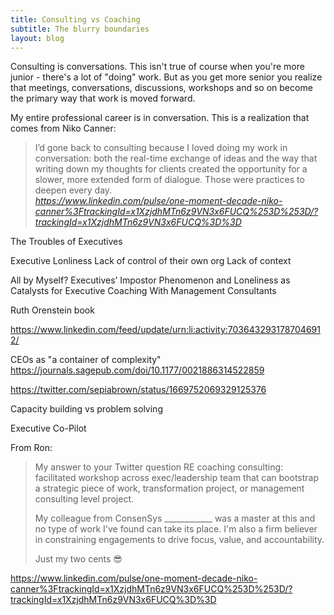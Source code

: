 ```yaml
---
title: Consulting vs Coaching
subtitle: The blurry boundaries
layout: blog
---
```


Consulting is conversations. This isn't true of course when you're more junior - there's a lot of "doing" work. But as you get more senior you realize that meetings, conversations, discussions, workshops and so on become the primary way that work is moved forward.

My entire professional career is in conversation. This is a realization that comes from Niko Canner:

<blockquote class="quoteback" darkmode="" data-title="One%20Moment%20in%20a%20Decade%20%7C%20LinkedIn" data-author="" cite="https://www.linkedin.com/pulse/one-moment-decade-niko-canner%3FtrackingId=x1XzjdhMTn6z9VN3x6FUCQ%253D%253D/?trackingId=x1XzjdhMTn6z9VN3x6FUCQ%3D%3D">
I’d gone back to consulting because I loved doing my work in conversation: both the real-time exchange of ideas and the way that writing down my thoughts for clients created the opportunity for a slower, more extended form of dialogue. Those were practices to deepen every day.
<footer> <cite><a href="https://www.linkedin.com/pulse/one-moment-decade-niko-canner%3FtrackingId=x1XzjdhMTn6z9VN3x6FUCQ%253D%253D/?trackingId=x1XzjdhMTn6z9VN3x6FUCQ%3D%3D">https://www.linkedin.com/pulse/one-moment-decade-niko-canner%3FtrackingId=x1XzjdhMTn6z9VN3x6FUCQ%253D%253D/?trackingId=x1XzjdhMTn6z9VN3x6FUCQ%3D%3D</a></cite></footer>
</blockquote>
<script note="" src="https://cdn.jsdelivr.net/gh/Blogger-Peer-Review/quotebacks@1/quoteback.js"></script>






The Troubles of Executives

Executive Lonliness
Lack of control of their own org
Lack of context 



All by Myself? Executives’ Impostor Phenomenon and Loneliness as Catalysts for Executive Coaching With Management Consultants

Ruth Orenstein book

https://www.linkedin.com/feed/update/urn:li:activity:7036432931787046912/


CEOs as "a container of complexity"
https://journals.sagepub.com/doi/10.1177/0021886314522859

https://twitter.com/sepiabrown/status/1669752069329125376

Capacity building vs problem solving

Executive Co-Pilot

From Ron:

>My answer to your Twitter question RE coaching consulting: facilitated workshop across exec/leadership team that can bootstrap a strategic piece of work, transformation project, or management consulting level project.
>
>My colleague from ConsenSys ____________ was a master at this and no type of work I've found can take its place. I'm also a firm believer in constraining engagements to drive focus, value,  and accountability.
>
>Just my two cents 😎



https://www.linkedin.com/pulse/one-moment-decade-niko-canner%3FtrackingId=x1XzjdhMTn6z9VN3x6FUCQ%253D%253D/?trackingId=x1XzjdhMTn6z9VN3x6FUCQ%3D%3D